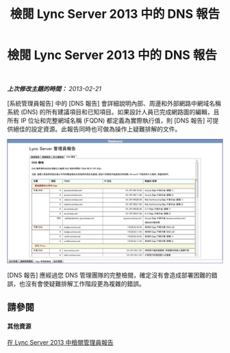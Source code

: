 ﻿---
title: 檢閱 Lync Server 2013 中的 DNS 報告
TOCTitle: 檢閱 Lync Server 2013 中的 DNS 報告
ms:assetid: 453cd63d-229a-4c4c-96c0-4571733398a5
ms:mtpsurl: https://technet.microsoft.com/zh-tw/library/Gg558641(v=OCS.15)
ms:contentKeyID: 52056096
ms.date: 08/10/2015
mtps_version: v=OCS.15
ms.translationtype: HT
---

# 檢閱 Lync Server 2013 中的 DNS 報告

 

_**上次修改主題的時間：** 2013-02-21_

\[系統管理員報告\] 中的 \[DNS 報告\] 會詳細說明內部、周邊和外部網路中網域名稱系統 (DNS) 的所有建議項目和已知項目。如果設計人員已完成網路圖的編輯，且所有 IP 位址和完整網域名稱 (FQDN) 都定義為實際執行值，則 \[DNS 報告\] 可提供絕佳的設定資源。此報告同時也可做為操作上疑難排解的文件。

![DNS 管理員報告](images/Gg558641.9dd1e810-ddc7-4816-a806-4239baf9ec51(OCS.15).jpg "DNS 管理員報告")

\[DNS 報告\] 應經過您 DNS 管理團隊的完整檢閱，確定沒有會造成部署困難的錯誤，也沒有會使疑難排解工作階段更為複雜的錯誤。

## 請參閱

#### 其他資源

[在 Lync Server 2013 中檢閱管理員報告](lync-server-2013-reviewing-the-administrator-reports.md)

